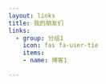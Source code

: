 ```yaml
---
layout: links
title: 我的朋友们
links:
  - group: 分组1
    icon: fas fa-user-tie
    items:
    - name: 博客1

---
```

